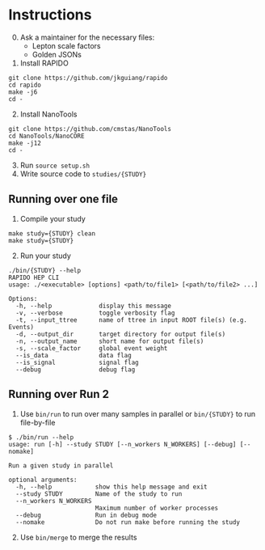 # Instructions
0. Ask a maintainer for the necessary files:
    - Lepton scale factors
    - Golden JSONs
1. Install RAPIDO
```
git clone https://github.com/jkguiang/rapido
cd rapido
make -j6
cd -
````
2. Install NanoTools
```
git clone https://github.com/cmstas/NanoTools
cd NanoTools/NanoCORE
make -j12
cd -
````
3. Run `source setup.sh`
4. Write source code to `studies/{STUDY}`

## Running over one file
1. Compile your study
```
make study={STUDY} clean
make study={STUDY}
```
2. Run your study
```
./bin/{STUDY} --help
RAPIDO HEP CLI
usage: ./<executable> [options] <path/to/file1> [<path/to/file2> ...]

Options:
  -h, --help             display this message
  -v, --verbose          toggle verbosity flag
  -t, --input_ttree      name of ttree in input ROOT file(s) (e.g. Events)
  -d, --output_dir       target directory for output file(s)
  -n, --output_name      short name for output file(s)
  -s, --scale_factor     global event weight
  --is_data              data flag
  --is_signal            signal flag
  --debug                debug flag
```

## Running over Run 2
1. Use `bin/run` to run over many samples in parallel or `bin/{STUDY}` to run file-by-file
```
$ ./bin/run --help
usage: run [-h] --study STUDY [--n_workers N_WORKERS] [--debug] [--nomake]

Run a given study in parallel

optional arguments:
  -h, --help            show this help message and exit
  --study STUDY         Name of the study to run
  --n_workers N_WORKERS
                        Maximum number of worker processes
  --debug               Run in debug mode
  --nomake              Do not run make before running the study
```
2. Use `bin/merge` to merge the results
